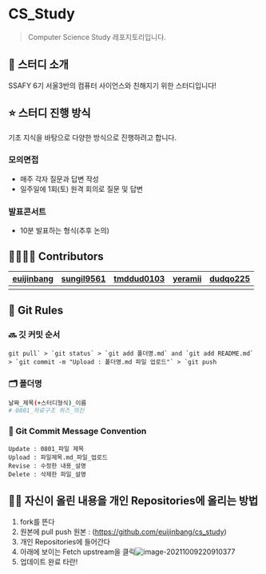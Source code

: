 # CS_Study

> Computer Science Study 레포지토리입니다.



## 👋 스터디 소개

SSAFY 6기 서울3반의 컴퓨터 사이언스와 친해지기 위한 스터디입니다!



## ⭐️ 스터디 진행 방식

기초 지식을 바탕으로 다양한 방식으로 진행하려고 합니다.

### 모의면접

- 매주 각자 질문과 답변 작성
- 일주일에 1회(토) 원격 회의로 질문 및 답변

### 발표콘서트

- 10분 발표하는 형식(추후 논의)



## 👨‍👩‍👧‍👦 Contributors

| [euijinbang](https://github.com/euijinbang) | [sungil9561](https://github.com/sungil9561) | [tmddud0103](https://github.com/tmddud0103) | [yeramii](https://github.com/yeramii) | [dudqo225](https://github.com/dudqo225) |
| ------------------------------------------- | ------------------------------------------- | ------------------------------------------- | ------------------------------------- | --------------------------------------- |
|                                             |                                             |                                             |                                       |                                         |



## 📁 Git Rules

### 🔜 깃 커밋 순서

```
git pull` > `git status` > `git add 폴더명.md` and `git add README.md` > `git commit -m "Upload : 폴더명.md 파일 업로드"` > `git push
```



### 🗂 폴더명

```bash
날짜_제목(+스터디형식)_이름
# 0801_자료구조 퀴즈_의진
```



### 📝 Git Commit Message Convention

```
Update : 0801_파일 제목 
Upload : 파일제목.md_파일_업로드
Revise : 수정한 내용_설명
Delete : 삭제한 파일_설명
```




## 🤸‍♀️ 자신이 올린 내용을 개인 Repositories에 올리는 방법

1. fork를 뜬다
2. 원본에 pull push 원본 : (https://github.com/euijinbang/cs_study)
3. 개인 Repositories에 들어간다
4. 아래에 보이는 Fetch upstream을 클릭![image-20211009220910377](photo/image-20211009220910377.png)
5. 업데이트 완료 타란!

